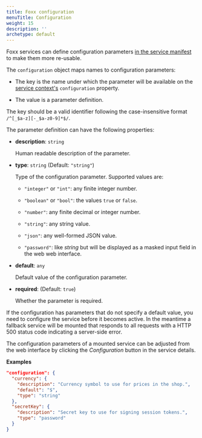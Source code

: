 ```yaml
---
title: Foxx configuration
menuTitle: Configuration
weight: 15
description: ''
archetype: default
---
```

Foxx services can define configuration parameters
[in the service manifest](service-manifest.md) to make them more re-usable.

The `configuration` object maps names to configuration parameters:

- The key is the name under which the parameter will be available on the
  [service context's](service-context.md) `configuration` property.

- The value is a parameter definition.

The key should be a valid identifier following the case-insensitive format
`/^[_$a-z][-_$a-z0-9]*$/`.

The parameter definition can have the following properties:

- **description**: `string`

  Human readable description of the parameter.

- **type**: `string` (Default: `"string"`)

  Type of the configuration parameter. Supported values are:

  - `"integer"` or `"int"`:
    any finite integer number.

  - `"boolean"` or `"bool"`:
    the values `true` or `false`.

  - `"number"`:
    any finite decimal or integer number.

  - `"string"`:
    any string value.

  - `"json"`:
    any well-formed JSON value.

  - `"password"`:
    like *string* but will be displayed as a masked input field in the web web interface.

- **default**: `any`

  Default value of the configuration parameter.

- **required**: (Default: `true`)

  Whether the parameter is required.

If the configuration has parameters that do not specify a default value, you
need to configure the service before it becomes active. In the meantime a
fallback service will be mounted that responds to all requests with a HTTP 500
status code indicating a server-side error.

The configuration parameters of a mounted service can be adjusted from the
web interface by clicking the *Configuration* button in the service details.

**Examples**

```json
"configuration": {
  "currency": {
    "description": "Currency symbol to use for prices in the shop.",
    "default": "$",
    "type": "string"
  },
  "secretKey": {
    "description": "Secret key to use for signing session tokens.",
    "type": "password"
  }
}
```
